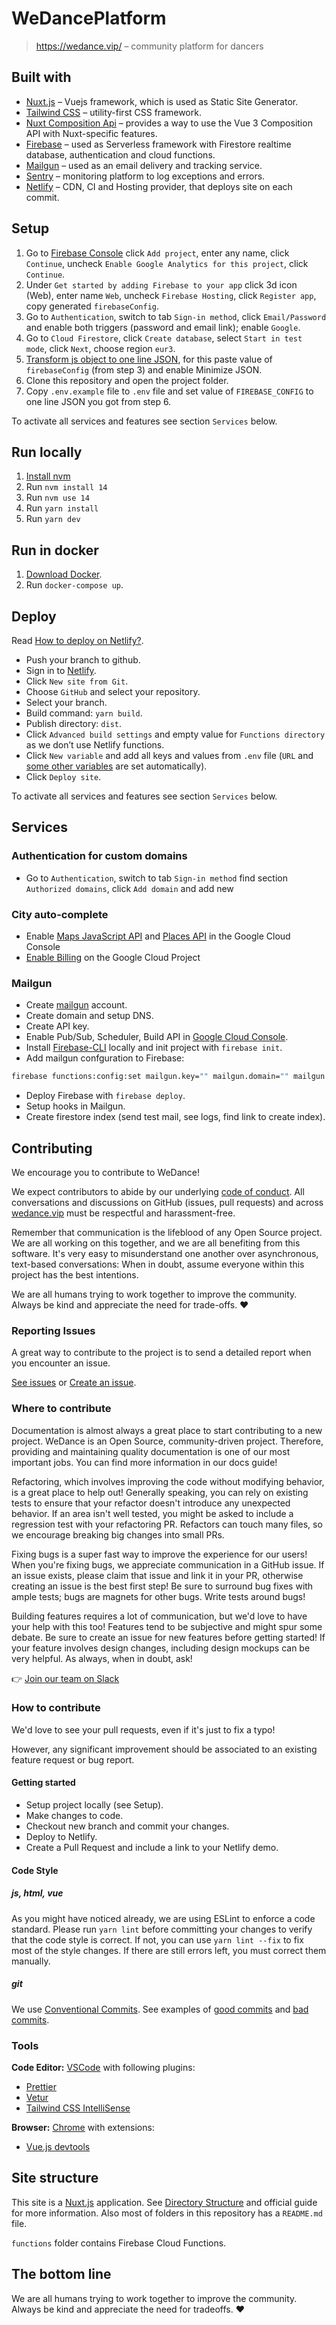 # WeDancePlatform

> https://wedance.vip/ – community platform for dancers

## Built with

- [Nuxt.js](https://nuxtjs.org) – Vuejs framework, which is used as Static Site Generator.
- [Tailwind CSS](https://tailwindcss.com/) – utility-first CSS framework.
- [Nuxt Composition Api](https://composition-api.nuxtjs.org/) – provides a way to use the Vue 3 Composition API with Nuxt-specific features.
- [Firebase](https://firebase.google.com/) – used as Serverless framework with Firestore realtime database, authentication and cloud functions.
- [Mailgun](https://www.mailgun.com/) – used as an email delivery and tracking service.
- [Sentry](https://sentry.io/) – monitoring platform to log exceptions and errors.
- [Netlify](https://netlify.com/) – CDN, CI and Hosting provider, that deploys site on each commit.

## Setup

1. Go to [Firebase Console](https://console.firebase.google.com/) click `Add project`, enter any name, click `Continue`, uncheck `Enable Google Analytics for this project`, click `Continue`.
2. Under `Get started by adding Firebase to your app` click 3d icon (Web), enter name `Web`, uncheck `Firebase Hosting`, click `Register app`, copy generated `firebaseConfig`.
3. Go to `Authentication`, switch to tab `Sign-in method`, click `Email/Password` and enable both triggers (password and email link); enable `Google`.
4. Go to `Cloud Firestore`, click `Create database`, select `Start in test mode`, click `Next`, choose region `eur3`.
5. [Transform js object to one line JSON](https://www.convertjson.com/javascript-object-to-json.htm), for this paste value of `firebaseConfig` (from step 3) and enable Minimize JSON.
6. Clone this repository and open the project folder.
7. Copy `.env.example` file to `.env` file and set value of `FIREBASE_CONFIG` to one line JSON you got from step 6.

To activate all services and features see section `Services` below.

## Run locally

1. [Install nvm](https://github.com/nvm-sh/nvm)
2. Run `nvm install 14`
3. Run `nvm use 14`
4. Run `yarn install`
5. Run `yarn dev`

## Run in docker

1. [Download Docker](https://www.docker.com/products/docker-desktop).
2. Run `docker-compose up`.

## Deploy

Read [How to deploy on Netlify?](https://nuxtjs.org/faq/netlify-deployment/).

- Push your branch to github.
- Sign in to [Netlify](https://netlify.com/).
- Click `New site from Git`.
- Choose `GitHub` and select your repository.
- Select your branch.
- Build command: `yarn build`.
- Publish directory: `dist`.
- Click `Advanced build settings` and empty value for `Functions directory` as we don’t use Netlify functions.
- Click `New variable` and add all keys and values from `.env` file (`URL` and [some other variables](https://docs.netlify.com/configure-builds/environment-variables/) are set automatically).
- Click `Deploy site`.

To activate all services and features see section `Services` below.

## Services

### Authentication for custom domains

- Go to `Authentication`, switch to tab `Sign-in method` find section `Authorized domains`, click `Add domain` and add new

### City auto-complete

- Enable [Maps JavaScript API](https://console.cloud.google.com/apis/library/maps-backend.googleapis.com) and [Places API](https://console.cloud.google.com/marketplace/product/google/places-backend.googleapis.com) in the Google Cloud Console
- [Enable Billing](https://console.cloud.google.com/project/_/billing/enable) on the Google Cloud Project

### Mailgun

- Create [mailgun](https://www.mailgun.com/) account.
- Create domain and setup DNS.
- Create API key.
- Enable Pub/Sub, Scheduler, Build API in [Google Cloud Console](https://console.cloud.google.com/apis/library).
- Install [Firebase-CLI](https://firebase.google.com/docs/cli) locally and init project with `firebase init`.
- Add mailgun confguration to Firebase:

```bash
firebase functions:config:set mailgun.key="" mailgun.domain="" mailgun.host=""
```

- Deploy Firebase with `firebase deploy`.
- Setup hooks in Mailgun.
- Create firestore index (send test mail, see logs, find link to create index).

## Contributing

We encourage you to contribute to WeDance!

We expect contributors to abide by our underlying [code of conduct](https://wedance.vip/coc). All conversations and discussions on GitHub (issues, pull requests) and across [wedance.vip](https://wedance.vip/) must be respectful and harassment-free.

Remember that communication is the lifeblood of any Open Source project. We are all working on this together, and we are all benefiting from this software. It's very easy to misunderstand one another over asynchronous, text-based conversations: When in doubt, assume everyone within this project has the best intentions.

We are all humans trying to work together to improve the community. Always be kind and appreciate the need for trade-offs. ❤️

### Reporting Issues

A great way to contribute to the project is to send a detailed report when you encounter an issue.

[See issues](https://github.com/we-dance/platform/issues) or [Create an issue](https://github.com/we-dance/platform/issues/new/choose).

### Where to contribute

Documentation is almost always a great place to start contributing to a new project. WeDance is an Open Source, community-driven project. Therefore, providing and maintaining quality documentation is one of our most important jobs. You can find more information in our docs guide!

Refactoring, which involves improving the code without modifying behavior, is a great place to help out! Generally speaking, you can rely on existing tests to ensure that your refactor doesn't introduce any unexpected behavior. If an area isn't well tested, you might be asked to include a regression test with your refactoring PR. Refactors can touch many files, so we encourage breaking big changes into small PRs.

Fixing bugs is a super fast way to improve the experience for our users! When you're fixing bugs, we appreciate communication in a GitHub issue. If an issue exists, please claim that issue and link it in your PR, otherwise creating an issue is the best first step! Be sure to surround bug fixes with ample tests; bugs are magnets for other bugs. Write tests around bugs!

Building features requires a lot of communication, but we'd love to have your help with this too! Features tend to be subjective and might spur some debate. Be sure to create an issue for new features before getting started! If your feature involves design changes, including design mockups can be very helpful. As always, when in doubt, ask!

👉 [Join our team on Slack](https://wedance.vip/slack)

### How to contribute

We'd love to see your pull requests, even if it's just to fix a typo!

However, any significant improvement should be associated to an existing feature request or bug report.

#### Getting started

- Setup project locally (see Setup).
- Make changes to code.
- Checkout new branch and commit your changes.
- Deploy to Netlify.
- Create a Pull Request and include a link to your Netlify demo.

#### Code Style

##### js, html, vue

As you might have noticed already, we are using ESLint to enforce a code standard. Please run `yarn lint` before committing your changes to verify that the code style is correct. If not, you can use `yarn lint --fix` to fix most of the style changes. If there are still errors left, you must correct them manually.

##### git

We use [Conventional Commits](https://www.conventionalcommits.org/en/v1.0.0/). See examples of [good commits](https://chris.beams.io/posts/git-commit/) and [bad commits](http://whatthecommit.com/).

### Tools

**Code Editor:** [VSCode](https://code.visualstudio.com/) with following plugins:

- [Prettier](https://marketplace.visualstudio.com/items?itemName=esbenp.prettier-vscode)
- [Vetur](https://marketplace.visualstudio.com/items?itemName=octref.vetur)
- [Tailwind CSS IntelliSense](https://marketplace.visualstudio.com/items?itemName=bradlc.vscode-tailwindcss)

**Browser:** [Chrome](https://chrome.google.com/) with extensions:

- [Vue.js devtools](https://chrome.google.com/webstore/detail/vuejs-devtools/nhdogjmejiglipccpnnnanhbledajbpd)

## Site structure

This site is a [Nuxt.js](https://nuxtjs.org) application. See [Directory Structure](https://nuxtjs.org/guide/directory-structure) and official guide for more information. Also most of folders in this repository has a `README.md` file.

`functions` folder contains Firebase Cloud Functions.

## The bottom line

We are all humans trying to work together to improve the community. Always be kind and appreciate the need for tradeoffs. ❤️
